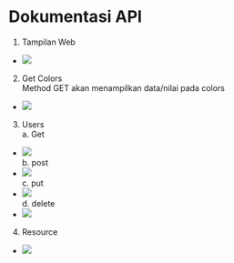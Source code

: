 # Dokumentasi API



1. Tampilan Web
- <img src="./images/1.png">
2. Get Colors <br>
Method GET akan menampilkan data/nilai pada colors
- <img src="./images/2.png">
3. Users<br>
a. Get
- <img src="./images/3.png"><br>
b. post
- <img src="./images/4.png"><br>
c. put
- <img src="./images/5.png"><br>
d. delete
- <img src="./images/6.png"><br>
4. Resource
- <img src="./images/7.png">